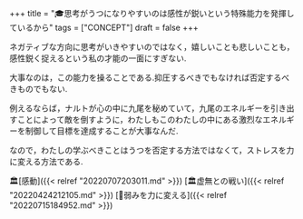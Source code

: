 +++
title = "🎓思考がうつになりやすいのは感性が鋭いという特殊能力を発揮しているから"
tags = ["CONCEPT"]
draft = false
+++

ネガティブな方向に思考がいきやすいのではなく，嬉しいことも悲しいことも，感性鋭く捉えるという私の才能の一面にすぎない.

大事なのは，この能力を操ることである.抑圧するべきでもなければ否定するべきものでもない.

例えるならば，ナルトが心の中に九尾を秘めていて，九尾のエネルギーを引き出すことによって敵を倒すように，わたしもこのわたしの中にある激烈なエネルギーを制御して目標を達成することが大事なんだ.

なので，わたしの学ぶべきことはうつを否定する方法ではなくて，ストレスを力に変える方法である.

🏛[感動]({{< relref "20220707203011.md" >}}) [🏛虚無との戦い]({{< relref "20220424212105.md" >}}) [🦊弱みを力に変える]({{< relref "20220715184952.md" >}})
